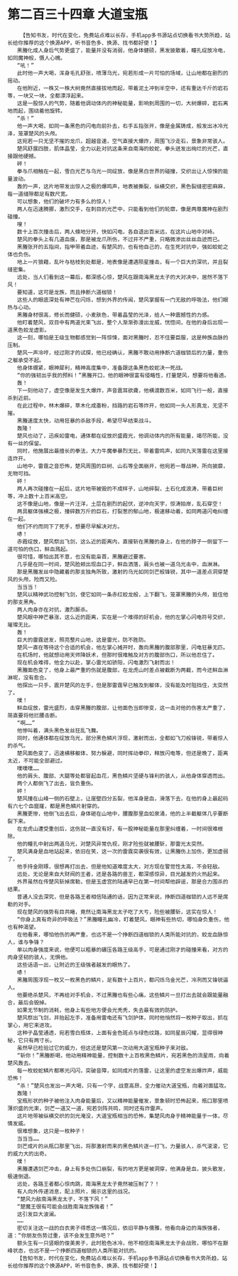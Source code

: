 # 第二百三十四章 大道宝瓶
        【告知书友，时代在变化，免费站点难以长存，手机app多书源站点切换看书大势所趋，站长给你推荐的这个换源APP，听书音色多、换源、找书都好使！】
       黑螣化成人身后气势更盛了，能量并没有消弱，他身体健硕，黑发披散着，瞳孔绽放冷电，如同魔神般，慑人心魄。
       “吼！”
       此时他一声大喝，浑身毛孔舒张，喷薄乌光，宛若形成一片可怕的场域，让山地都在剧烈的摇动。
       在他附近，一株又一株大树竟然直接拔地而起，带着泥土冲到半空中，还有重达千斤的岩石等，一块又一块，全都漂浮起来。
       这是一股惊人的气势，随着他调动体内的神秘能量，影响到周围的一切，大树爆碎，岩石离地而起，围绕着他旋转。
       “杀！”
       他一声大喝，如同一条黑色的闪电向前扑去，右手五指张开，像是金属铸成，般发出冰冷光泽，笼罩楚风的头颅。
       这宛若一只无坚不摧的龙爪，超越音速，空气直接大爆炸，周围飞沙走石，景象非常骇人。
       楚风舒展四肢，肌体晶莹，全力以赴对抗这条来自南海的蛟蛇，拳头迸发出绚烂的光芒，直接跟他硬撼。
       砰！
       拳与爪相触在一起，雪白光芒与乌光一同绽放，像是黑白世界的碰撞，交织出让人惊悚的能量波动。
       轰的一声，这片地带发出惊人之极的爆鸣声，地表被撕裂，纵横交织，黑色裂缝密密麻麻，每一道缝隙都足有数尺宽。
       可以想象，他们的破坏力有多么的惊人！
       两人在迅速腾挪，激烈交手，在刺目的光芒中，只能看到他们的轮廓，像是两尊魔神在剧烈碰撞。
       嗖！
       数十上百次撞击后，两人倏地分开，快如闪电，各自退出百米远，在这片山地中对峙。
       楚风的拳头上有几道血痕，那是被龙爪所伤，不过并不严重，只略微渗出丝丝血迹而已。
       黑螣张开的五指间，指甲带着血迹，有楚风的，也有他自己的，在生死对抗中，强如蛟蛇之体也负伤。
       地上一片狼藉，乱叶与枯枝到处都是，地表像是遭遇陨星撞击，有一个巨大的深坑，并且裂缝密集。
       远处，当人们看到这一幕后，都深感心惊，楚风在跟南海黑龙太子的大对决中，居然不落下风！
       要知道，这可是龙族，而且挣断六道枷锁！
       这些人的眼底深处有神芒在闪烁，想到外界的传闻，楚风掌握有一门无敌的呼吸法，他们眼热与心动。
       黑螣身材很高，修长而健硕，小麦肤色，带着晶莹的光泽，给人一种震撼性的力感。
       他盯着楚风，双目中有两道光束飞出，整个人渐渐弥漫出龙威，恍惚间，在他的身后出现一道黑色蛟龙虚影。
       这一刻，哪怕是王级生物都感觉到一阵惊悚，面对黑螣时，忍不住要臣服，这是种族血脉的压制。
       楚风一声冷哼，经过刚才的试探，他已经确认，黑螣不敢动用挣断六道枷锁后的力量，重伤之躯承受不起。
       他身体绷紧，眼神犀利，精神高度集中，准备跟这条黑色蛟蛇决一死战。
       “你的强韧出乎我的预料！”黑螣开口，他的眼神很富有侵略性，打量楚风，想要将他看透。
       轰！
       下一刻他动了，虚空像是发生大爆炸，声音震耳欲聋，他横渡数百米，如同飞行一般，直接杀到近前。
       在此过程中，林木爆碎，草木化成齑粉，挡路的岩石等炸开，他如同一头人形真龙，无坚不摧。
       黑螣速度太快，动用狂暴的杀敌手段，希望尽早结束战斗。
       轰隆！
       楚风也动了，迅疾如雷电，通体都在绽放炽盛霞光，他调动体内的所有能量，竭尽所能，没有一丝的保留。
       同时，他施展出最擅长的拳法，大力牛魔拳暴烈无比，带着雷鸣声，如同九天落雷在这里接连炸开。
       山地中，雷霆之音恐怖，楚风周围的巨树、山石等全面崩开，他宛若一尊战神，所向披靡，无物可挡。
       砰！
       两人再次碰撞在一起后，这片地带被毁的不成样子，山地碎裂，土石化成浪涛，带着巨树等，冲上数十上百米高空。
       这不像是山地，像是一片汪洋，土层在剧烈的起伏，逆冲向天宇，惊涛拍岸，乱石穿空！
       两具躯体强横之极，撞碎数万斤的巨石，打裂葱的郁山地，极速移动着，如同两道闪电纠缠在一起。
       他们不约而同下了死手，想要尽早解决对方。
       哧！
       赤霞绽放，楚风祭出飞剑，这么近的距离内，直接斩在黑螣的身上，在他的脖子一侧留下一道可怕的伤口，鲜血溅起。
       很可惜，哪怕出其不意，也没有能枭首，黑螣避过要害。
       几乎是在同一时间，楚风脸颊出现血口子，鲜血洒落，肩头也被一道乌光击中，血淋淋。
       那是黑螣发丝中隐藏着的那支独角所致，激射的乌光如同剑芒般锋锐，其中一道差点洞穿楚风的头颅，险而又险。
       当当当！
       楚风以精神武功控制飞剑，使它如同一条赤红蛟龙般，上下翻飞，笼罩黑螣的头颅，抵住他的那支黑角。
       两人肉身亦在对抗，激烈厮杀。
       楚风眼中神芒暴涨，这么近的距离，实在是一个难得的好机会，他的左掌心闪电符号交织，璀璨无比。
       轰！
       巨大的雷霆迸发，照亮整片山地，这是雷光，防不胜防。
       楚风一直在等待这个合适的机会，他左掌心摊开时，轰向黑螣的腹部那里，闪电狂暴无匹。
       在机场时，他就想动用天师降妖术，但那时很难触及对方的腹部伤口，所以他忍住了。
       现在机会难得，他全力以赴，掌心雷光如骄阳，闪电激烈飞射而出！
       黑螣面色变了，他身上最严重的伤就是腹部，在龙虎山时差点被截断为两截，而今还鲜血淋淋呢，没有愈合。
       他探出一只手，震开楚风的左手，但是那雷霆早已触及到躯体，没有能及时阻挡住，太突然了。
       噗！
       鲜血绽放，雷光盛烈，击穿黑螣的腹部，让他面色当即惨变，这一击对他的伤害太严重了，简直要将他拦腰击断。
       “啊……”
       他惨叫着，满头黑色发丝狂乱飞舞。
       同时，他通体都在绽放乌光，部分黑色鳞片浮现，激射而出，全都如飞刀般锋锐，带着惊人的杀气。
       楚风面色变了，迅速横移躯体，努力躲避，同时挥动拳印，释放闪电等，但还是晚了，距离太近，不可能全部避过。
       噗噗噗……
       他的肩头、腹部、大腿等处都冒起血花，黑色鳞片坚硬与锋利的骇人，从他身体穿透而出。
       两个人都倒飞了出去，皆负重伤。
       砰！
       楚风撞在山峰一侧的石壁上，让崖壁四分五裂，他浑身是血，滑落下去，在他的身上最起码有六七个血窟窿，都是黑色鳞片射穿的。
       黑螣更惨，他倒飞出去后，身体砸在山地中，腰腹那里血如泉涌，他的上半截躯体几乎要断裂下来。
       在龙虎山遭受重创后，这伤就一直没有好，有一股神秘能量在那里纠缠着，一时间很难根除。
       他的瞳孔中射出两道乌光，对楚风异常仇视，刚才险些就被腰斩，那雷光太突然。
       楚风满身是血地站起来，依旧在笑，这一次的雷霆突袭很有效，让黑螣伤上加伤，更加虚弱了。
       他手持金刚琢，很想再打出去，但是他知道难度太大，对方现在警觉性太高，不会轻敌。
       远处，无论是来自大财阀的王者，还是各路的兽王，都深感惊异，目光越发的火热起来。
       外界虽然在传楚风斩掉席勒，但是玉虚宫的陆通早已在第一时间帮他辟谣，那是合力围杀的结果。
       普通人没去深究，但是各路王者相信陆通的话，因为正常来说，挣断四道枷锁的人远不是席勒的对手。
       现在楚风的强势有目共睹，竟然让南海黑龙太子吃了大亏，险些被腰斩，这实在惊人！
       “你身上真有奇异的呼吸法？”黑螣瞳孔幽冷，盯着楚风，眼神有些热切，哪怕身负重伤，他也有种渴望。
       在他看来，哪怕他伤的再严重，也远不是一个挣断四道枷锁的人类所能对抗的，蛟龙血脉惊人，谁与争锋？
       单以肉身强度来说，他便可以粗暴的碾压各路王级高手，可是通过刚才的碰撞来看，对方的肉身坚韧的骇人，无惧他。
       这些话语一出，让附近的王级强者越发的眼热了。
       哧！
       黑螣周围浮现一枚又一枚黑色的鳞片，足有数十上百片，都闪烁乌金光芒，冷冽而又锋锐逼人。
       他要绝杀楚风，不再给对手机会，不过黑螣也有些心痛，这些鳞片一旦打出去就会跟能量融合，最后会毁掉。
       如果无节制的消耗，他身上有些地方便会光秃秃，失去最有效的防护。
       楚风祭出飞剑，并抬起左手，准备用雷电还有飞剑护体，同时他悄然将一枚种子取出，抓在掌心，用它来进攻。
       这种子晶莹通透，宛若雪白瓶体，上面有金色斑点与绿色纹路，如同星辰闪耀，显得很神秘，它只有两寸长。
       虽然早已检验过它的威力，但这还是楚风第一次动用大道宝瓶种子来对敌。
       “斩你！”黑螣断喝，他动用精神能量，控制数十上百枚黑色鳞片，宛若黑色的流星雨，向着楚风轰去。
       每一枚蛟蛇鳞片都寒光闪闪，突破音障，如同成片的落雷，让这里的虚空发出爆炸声，威能恐怖！
       “杀！”楚风也发出一声大喝，只有一个字，战意高昂，全力催动大道宝瓶，向着对面猛攻。
       轰隆！
       宝瓶形状的种子被他注入肉身能量后，又以精神能量催发，景象顿时恐怖起来，瓶口那里喷薄炽盛的光束，剑芒一道又一道，宛若剑阵共鸣，同时还有炸雷声。
       这片地带被纵横交织的剑光淹没，大道宝瓶相当的恐怖，集楚风肉身于精神能量于一体，尽情发威。
       很难想象，这只是一枚种子！
       当当当……
       剑芒成片的从瓶口那里飞出，将那激射而来的黑色鳞片逐一打飞，力量骇人，杀气滚滚，它的威力大的出奇。
       噗！
       黑螣遭遇剑芒冲击，身上有多处伤口崩裂，有的地方更是被洞穿，他满身是血，披头散发，极速倒退。
       远处，各路王者都心惊肉跳，南海黑龙太子竟然被压制了？！
       有人向外传递消息，配上照片，揭示这里的战况。
       “楚风力敌南海黑龙太子，不落下风！”
       “楚魔王很有可能会战胜南海龙族强者！”
       这引发巨大波澜。
       ……
       密切关注这一战的白衣男子得悉这一情况后，依旧平静与儒雅，他看向身边的海族强者，道：“你朋友伤势过重，该不会发生意外吧？”
       额头生有一只竖眼的俊美男子，此时脸色冰冷，他不相信南海黑龙太子会战败，哪怕不在巅峰状态，也远不是一个挣断四道枷锁的人类所能对抗的。
       【告知书友，时代在变化，免费站点难以长存，手机app多书源站点切换看书大势所趋，站长给你推荐的这个换源APP，听书音色多、换源、找书都好使！】